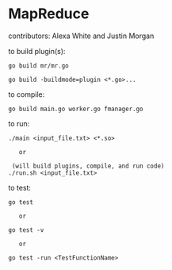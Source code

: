 # MapReduce

contributors: Alexa White and Justin Morgan

to build plugin(s):

    go build mr/mr.go

    go build -buildmode=plugin <*.go>...

to compile:

    go build main.go worker.go fmanager.go

to run:

    ./main <input_file.txt> <*.so>
	
       or

	 (will build plugins, compile, and run code)
    ./run.sh <input_file.txt>

to test:

    go test

       or

    go test -v

       or

    go test -run <TestFunctionName>

